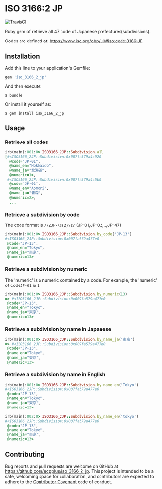 # ISO 3166:2 JP

[![TravisCI](https://travis-ci.org/ecpplus/iso3166_2_jp.svg?branch=master)](https://travis-ci.org/ecpplus/iso3166_2_jp)

Ruby gem of retrieve all 47 code of Japanese prefectures(subdivisions).

Codes are defined at: https://www.iso.org/obp/ui/#iso:code:3166:JP


## Installation

Add this line to your application's Gemfile:

```ruby
gem 'iso_3166_2_jp'
```

And then execute:

    $ bundle

Or install it yourself as:

    $ gem install iso_3166_2_jp

## Usage

### Retrieve all codes
```ruby
irb(main):001:0> ISO3166_2JP::Subdivision.all
[#<ISO3166_2JP::Subdivision:0x007fa579a4c920
  @code="JP-01",
  @name_en="Hokkaido",
  @name_ja="北海道",
  @numeric=1>,
 #<ISO3166_2JP::Subdivision:0x007fa579a4c5b0
  @code="JP-02",
  @name_en="Aomori",
  @name_ja="青森",
  @numeric=2>,
  ...
```

### Retrieve a subdivision by code
The code format is `/\ZJP-\d{2}\z/` (JP-01,JP-02,..,JP-47)

```ruby
irb(main):001:0> ISO3166_2JP::Subdivision.by_code('JP-13')
#<ISO3166_2JP::Subdivision:0x007fa579a477e0
 @code="JP-13",
 @name_en="Tokyo",
 @name_ja="東京",
 @numeric=13>
```

### Retrieve a subdivision by numeric
The 'numeric' is a numeric contained by a code.
For example, the 'numeric' of code`JP-01` is `1`.

```ruby
irb(main):001:0> ISO3166_2JP::Subdivision.by_numeric(13)
=> #<ISO3166_2JP::Subdivision:0x007fa579a477e0
 @code="JP-13",
 @name_en="Tokyo",
 @name_ja="東京",
 @numeric=13>
 ```

### Retrieve a subdivision by name in Japanese

```ruby
irb(main):001:0> ISO3166_2JP::Subdivision.by_name_ja('東京')
=> #<ISO3166_2JP::Subdivision:0x007fa579a477e0
 @code="JP-13",
 @name_en="Tokyo",
 @name_ja="東京",
 @numeric=13>
```

### Retrieve a subdivision by name in English

```ruby
irb(main):001:0> ISO3166_2JP::Subdivision.by_name_en('Tokyo')
#<ISO3166_2JP::Subdivision:0x007fa579a477e0
 @code="JP-13",
 @name_en="Tokyo",
 @name_ja="東京",
 @numeric=13>
 
irb(main):002:0> ISO3166_2JP::Subdivision.by_name_en('tokyo')
#<ISO3166_2JP::Subdivision:0x007fa579a477e0
 @code="JP-13",
 @name_en="Tokyo",
 @name_ja="東京",
 @numeric=13>
```

## Contributing

Bug reports and pull requests are welcome on GitHub at https://github.com/ecpplus/iso_3166_2_jp. This project is intended to be a safe, welcoming space for collaboration, and contributors are expected to adhere to the [Contributor Covenant](http://contributor-covenant.org) code of conduct.

